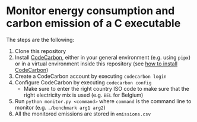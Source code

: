 # Monitor energy consumption and carbon emission of a C executable

The steps are the following:
1. Clone this repository
2. Install [CodeCarbon](https://codecarbon.io/), either in your general environment (e.g. using `pipx`) or in a virtual environment inside this repository (see [how to install CodeCarbon](https://mlco2.github.io/codecarbon/installation.html))
3. Create a CodeCarbon account by executing `codecarbon login`
4. Configure CodeCarbon by executing `codecarbon config`
      * Make sure to enter the right country ISO code to make sure that the right electricity mix is used (e.g. `BEL` for Belgium)
6. Run `python monitor.py <command>` where `command` is the command line to monitor (e.g. `./benchmark arg1 arg2`)
7. All the monitored emissions are stored in `emissions.csv`
